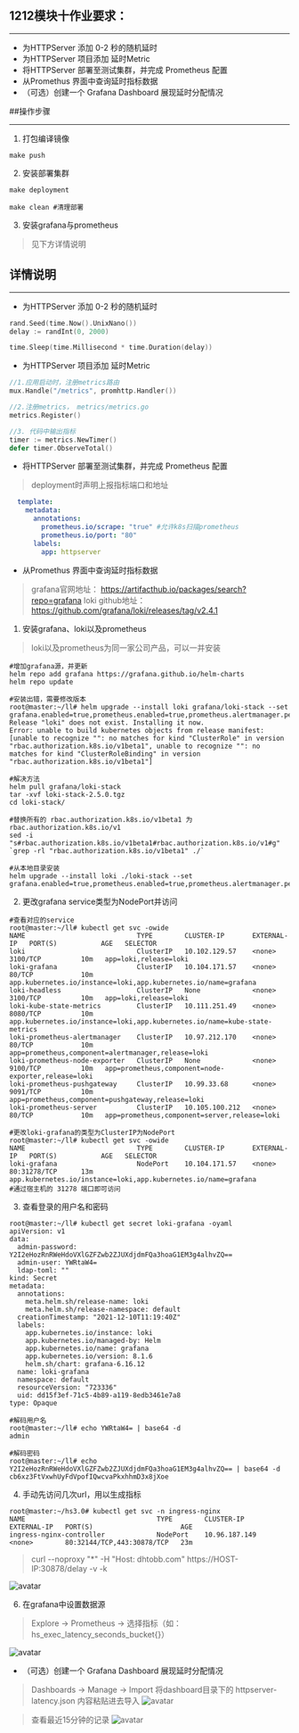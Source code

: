 ## 1212模块十作业要求：

---
- 为HTTPServer 添加 0-2 秒的随机延时
- 为HTTPServer 项目添加 延时Metric
- 将HTTPServer 部署至测试集群，并完成 Prometheus 配置
- 从Promethus 界面中查询延时指标数据
- （可选）创建一个 Grafana Dashboard 展现延时分配情况

##操作步骤

---
1. 打包编译镜像
```shell
make push
```

2. 安装部署集群
```shell
make deployment

make clean #清理部署
```

3. 安装grafana与prometheus
>见下方详情说明

## 详情说明

---
- 为HTTPServer 添加 0-2 秒的随机延时
```go
rand.Seed(time.Now().UnixNano())
delay := randInt(0, 2000)

time.Sleep(time.Millisecond * time.Duration(delay))
```

- 为HTTPServer 项目添加 延时Metric
```go
//1.应用启动时，注册metrics路由
mux.Handle("/metrics", promhttp.Handler())

//2.注册metrics， metrics/metrics.go
metrics.Register()

//3. 代码中输出指标
timer := metrics.NewTimer()
defer timer.ObserveTotal()
```

- 将HTTPServer 部署至测试集群，并完成 Prometheus 配置
> deployment时声明上报指标端口和地址
```yaml
  template:
    metadata:
      annotations:
        prometheus.io/scrape: "true" #允许k8s扫描prometheus
        prometheus.io/port: "80"
      labels:
        app: httpserver
```

- 从Promethus 界面中查询延时指标数据
> grafana官网地址： https://artifacthub.io/packages/search?repo=grafana
> loki github地址： https://github.com/grafana/loki/releases/tag/v2.4.1
1. 安装grafana、loki以及prometheus
> loki以及prometheus为同一家公司产品，可以一并安装
```shell
#增加grafana源，并更新
helm repo add grafana https://grafana.github.io/helm-charts
helm repo update

#安装出错，需要修改版本
root@master:~/ll# helm upgrade --install loki grafana/loki-stack --set grafana.enabled=true,prometheus.enabled=true,prometheus.alertmanager.persistentVolume.enabled=false,prometheus.server.persistentVolume.enabled=false
Release "loki" does not exist. Installing it now.
Error: unable to build kubernetes objects from release manifest: [unable to recognize "": no matches for kind "ClusterRole" in version "rbac.authorization.k8s.io/v1beta1", unable to recognize "": no matches for kind "ClusterRoleBinding" in version "rbac.authorization.k8s.io/v1beta1"]

#解决方法
helm pull grafana/loki-stack 
tar -xvf loki-stack-2.5.0.tgz
cd loki-stack/

#替换所有的 rbac.authorization.k8s.io/v1beta1 为 rbac.authorization.k8s.io/v1
sed -i "s#rbac.authorization.k8s.io/v1beta1#rbac.authorization.k8s.io/v1#g" `grep -rl "rbac.authorization.k8s.io/v1beta1" ./`

#从本地目录安装
helm upgrade --install loki ./loki-stack --set grafana.enabled=true,prometheus.enabled=true,prometheus.alertmanager.persistentVolume.enabled=false,prometheus.server.persistentVolume.enabled=false
```

2. 更改grafana service类型为NodePort并访问
```shell
#查看对应的service
root@master:~/ll# kubectl get svc -owide
NAME                            TYPE        CLUSTER-IP       EXTERNAL-IP   PORT(S)           AGE   SELECTOR
loki                            ClusterIP   10.102.129.57    <none>        3100/TCP          10m   app=loki,release=loki
loki-grafana                    ClusterIP   10.104.171.57    <none>        80/TCP            10m   app.kubernetes.io/instance=loki,app.kubernetes.io/name=grafana
loki-headless                   ClusterIP   None             <none>        3100/TCP          10m   app=loki,release=loki
loki-kube-state-metrics         ClusterIP   10.111.251.49    <none>        8080/TCP          10m   app.kubernetes.io/instance=loki,app.kubernetes.io/name=kube-state-metrics
loki-prometheus-alertmanager    ClusterIP   10.97.212.170    <none>        80/TCP            10m   app=prometheus,component=alertmanager,release=loki
loki-prometheus-node-exporter   ClusterIP   None             <none>        9100/TCP          10m   app=prometheus,component=node-exporter,release=loki
loki-prometheus-pushgateway     ClusterIP   10.99.33.68      <none>        9091/TCP          10m   app=prometheus,component=pushgateway,release=loki
loki-prometheus-server          ClusterIP   10.105.100.212   <none>        80/TCP            10m   app=prometheus,component=server,release=loki

#更改loki-grafana的类型为ClusterIP为NodePort
root@master:~/ll# kubectl get svc -owide
NAME                            TYPE        CLUSTER-IP       EXTERNAL-IP   PORT(S)           AGE   SELECTOR
loki-grafana                    NodePort    10.104.171.57    <none>        80:31278/TCP      13m   app.kubernetes.io/instance=loki,app.kubernetes.io/name=grafana
#通过宿主机的 31278 端口即可访问
```

3. 查看登录的用户名和密码
```shell
root@master:~/ll# kubectl get secret loki-grafana -oyaml
apiVersion: v1
data:
  admin-password: Y2I2eHozRnRWeHdoVXlGZFZwb2ZJUXdjdmFQa3hoaG1EM3g4alhvZQ==
  admin-user: YWRtaW4=
  ldap-toml: ""
kind: Secret
metadata:
  annotations:
    meta.helm.sh/release-name: loki
    meta.helm.sh/release-namespace: default
  creationTimestamp: "2021-12-10T11:19:40Z"
  labels:
    app.kubernetes.io/instance: loki
    app.kubernetes.io/managed-by: Helm
    app.kubernetes.io/name: grafana
    app.kubernetes.io/version: 8.1.6
    helm.sh/chart: grafana-6.16.12
  name: loki-grafana
  namespace: default
  resourceVersion: "723336"
  uid: dd15f3ef-71c5-4b89-a119-8edb3461e7a8
type: Opaque

#解码用户名
root@master:~/ll# echo YWRtaW4= | base64 -d
admin 

#解码密码
root@master:~/ll# echo Y2I2eHozRnRWeHdoVXlGZFZwb2ZJUXdjdmFQa3hoaG1EM3g4alhvZQ== | base64 -d
cb6xz3FtVxwhUyFdVpofIQwcvaPkxhhmD3x8jXoe
```

4. 手动先访问几次url，用以生成指标
```shell
root@master:~/hs3.0# kubectl get svc -n ingress-nginx
NAME                                 TYPE        CLUSTER-IP       EXTERNAL-IP   PORT(S)                      AGE
ingress-nginx-controller             NodePort    10.96.187.149    <none>        80:32144/TCP,443:30878/TCP   23m

```
> curl --noproxy "*" -H "Host: dhtobb.com" https://HOST-IP:30878/delay -v -k
> 
![avatar](./picture/curl.png)

6. 在grafana中设置数据源
> Explore -> Prometheus -> 选择指标（如：hs_exec_latency_seconds_bucket{}）

![avatar](./picture/zb.png)

- （可选）创建一个 Grafana Dashboard 展现延时分配情况
> Dashboards -> Manage -> Import
> 将dashboard目录下的 httpserver-latency.json 内容粘贴进去导入
![avatar](./picture/import.png)

>查看最近15分钟的记录
![avatar](./picture/15.png)